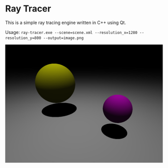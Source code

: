 Ray Tracer
==========

This is a simple ray tracing engine written in C++ using Qt. 

Usage: `ray-tracer.exe --scene=scene.xml --resolution_x=1280 --resolution_y=800 --output=image.png`

![alt text](https://github.com/AlexanderTolmachev/ray-tracer/blob/master/images/sample.png "Scene sample")
